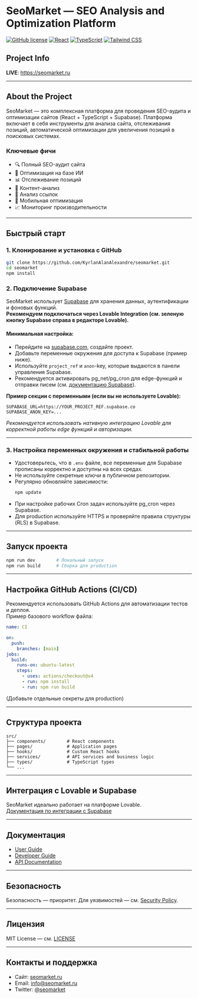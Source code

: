 
# SeoMarket — SEO Analysis and Optimization Platform

[![GitHub license](https://img.shields.io/github/license/KyrlanAlanAlexandre/seomarket)](https://github.com/KyrlanAlanAlexandre/seomarket/blob/main/LICENSE)
[![React](https://img.shields.io/badge/React-v18.3-blue)](https://reactjs.org/)
[![TypeScript](https://img.shields.io/badge/TypeScript-v5.0-blue)](https://www.typescriptlang.org/)
[![Tailwind CSS](https://img.shields.io/badge/Tailwind-v3.3-blue)](https://tailwindcss.com/)

## Project Info

**LIVE**: https://seomarket.ru

---

## About the Project

SeoMarket — это комплексная платформа для проведения SEO-аудита и оптимизации сайтов (React + TypeScript + Supabase). Платформа включает в себя инструменты для анализа сайта, отслеживания позиций, автоматической оптимизации для увеличения позиций в поисковых системах.

### Ключевые фичи

- 🔍 Полный SEO-аудит сайта
- 🚀 Оптимизация на базе ИИ
- 📊 Отслеживание позиций
- 📝 Контент-анализ
- 🔗 Анализ ссылок
- 📱 Мобильная оптимизация
- 📈 Мониторинг производительности

---

## Быстрый старт

### 1. Клонирование и установка с GitHub

```bash
git clone https://github.com/KyrlanAlanAlexandre/seomarket.git
cd seomarket
npm install
```

### 2. Подключение Supabase

SeoMarket использует [Supabase](https://supabase.com/) для хранения данных, аутентификации и фоновых функций.  
**Рекомендуем подключаться через Lovable Integration (см. зеленую кнопку Supabase справа в редакторе Lovable).**

#### Минимальная настройка:
- Перейдите на [supabase.com](https://supabase.com/), создайте проект.
- Добавьте переменные окружения для доступа к Supabase (пример ниже).
- Используйте `project_ref` и `anon`-key, которые выдаются в панели управления Supabase.
- Рекомендуется активировать pg_net/pg_cron для edge-функций и отправки писем (см. [документацию Supabase](https://supabase.com/docs)).

**Пример секции с переменными (если вы не используете Lovable):**
```
SUPABASE_URL=https://YOUR_PROJECT_REF.supabase.co
SUPABASE_ANON_KEY=...
```
_Рекомендуется использовать нативную интеграцию Lovable для корректной работы edge функций и авторизации._

---

### 3. Настройка переменных окружения и стабильной работы

- Удостоверьтесь, что в `.env` файле, все переменные для Supabase прописаны корректно и доступны на всех средах.
- Не используйте секретные ключи в публичном репозитории.
- Регулярно обновляйте зависимости:  
  ```bash
  npm update
  ```
- При настройке рабочих Cron задач используйте pg_cron через Supabase.
- Для production используйте HTTPS и проверяйте правила структуры (RLS) в Supabase.

---

## Запуск проекта

```bash
npm run dev        # Локальный запуск
npm run build      # Сборка для production
```

---

## Настройка GitHub Actions (CI/CD)

Рекомендуется использовать GitHub Actions для автоматизации тестов и деплоя.  
Пример базового workflow файла:

```yaml
name: CI

on:
  push:
    branches: [main]
jobs:
  build:
    runs-on: ubuntu-latest
    steps:
      - uses: actions/checkout@v4
      - run: npm install
      - run: npm run build
```
(Добавьте отдельные секреты для production)

---

## Структура проекта

```
src/
├── components/        # React components
├── pages/             # Application pages
├── hooks/             # Custom React hooks
├── services/          # API services and business logic
├── types/             # TypeScript types
└── ...
```

---

## Интеграция с Lovable и Supabase

SeoMarket идеально работает на платформе Lovable.  
[Документация по интеграции с Supabase](https://docs.lovable.dev/integrations/supabase/)

---

## Документация

- [User Guide](https://seomarket.ru/documentation/user-guide)
- [Developer Guide](https://seomarket.ru/documentation/developer-guide)
- [API Documentation](https://seomarket.ru/documentation/api)

---

## Безопасность

Безопасность — приоритет. Для уязвимостей — см. [Security Policy](SECURITY.md).

---

## Лицензия

MIT License — см. [LICENSE](LICENSE)

---

## Контакты и поддержка

- Сайт: [seomarket.ru](https://seomarket.ru)
- Email: [info@seomarket.ru](mailto:info@seomarket.ru)
- Twitter: [@seomarket](https://twitter.com/seomarket)
